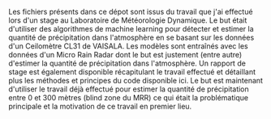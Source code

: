 Les fichiers présents dans ce dépot sont issus du travail que j'ai effectué lors d'un stage au Laboratoire de Météorologie Dynamique.
Le but était d'utiliser des algorithmes de machine learning pour détecter et estimer la quantité de précipitation dans l'atmosphère en se basant 
sur les données d'un Ceilomètre CL31 de VAISALA. Les modèles sont entraînés avec les données d'un Micro Rain Radar dont le but est justement (entre autre) d'estimer 
la quantité de précipitation dans l'atmosphère. 
Un rapport de stage est également disponible récapitulant le travail effectué et détaillant plus les méthodes et principes du code disponible ici.
Le but est maintenant d'utiliser le travail déjà effectué pour estimer la quantité de précipitation entre 0 et 300 mètres (blind zone du MRR) ce qui était la problématique 
principale et la motivation de ce travail en premier lieu.
